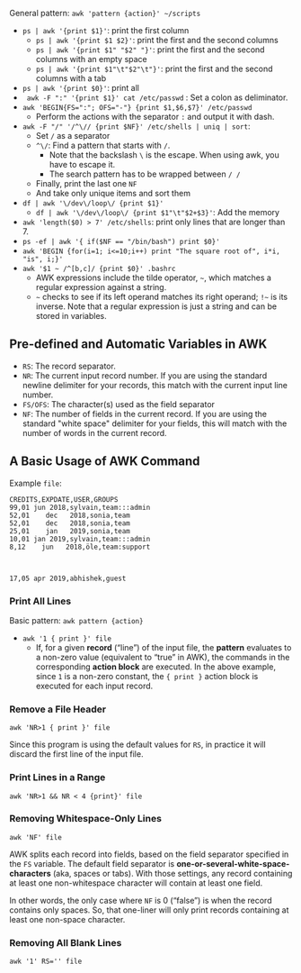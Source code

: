 General pattern: `awk 'pattern {action}' ~/scripts`

- `ps | awk '{print $1}'`: print the first column
	- `ps | awk '{print $1 $2}'`: print the first and the second columns
	- `ps | awk '{print $1" "$2" "}'`: print the first and the second columns with an empty space
	- `ps | awk '{print $1"\t"$2"\t"}'`: print the first and the second columns with a tab
- `ps | awk '{print $0}'`: print all
- ` awk -F ":" '{print $1}' cat /etc/passwd` : Set a colon as deliminator. 
- `awk 'BEGIN{FS=":"; OFS="-"} {print $1,$6,$7}' /etc/passwd`
	- Perform the actions with the separator `:` and output it with dash.
- `awk -F "/" '/^\// {print $NF}' /etc/shells | uniq | sort`:
	- Set `/` as a separator
	- `^\/`: Find a pattern that starts with `/`.
		- Note that the backslash `\` is the escape. When using awk, you have to escape it. 
		- The search pattern has to be wrapped between `/ /`
	- Finally, print the last one `NF`
	- And take only unique items and sort them
- `df | awk '\/dev\/loop\/ {print $1}'`
	- `df | awk '\/dev\/loop\/ {print $1"\t"$2+$3}'`: Add the memory
- `awk 'length($0) > 7' /etc/shells`: print only lines that are longer than 7.
- `ps -ef | awk '{ if($NF == "/bin/bash") print $0}'`
- `awk 'BEGIN {for(i=1; i<=10;i++) print "The square root of", i*i, "is", i;}'`
- `awk '$1 ~ /^[b,c]/ {print $0}' .bashrc`
	- AWK expressions include the tilde operator, `~`, which matches a regular expression against a string.
	- `~` checks to see if its left operand matches its right operand; `!~` is its inverse. Note that a regular expression is just a string and can be stored in variables.

## Pre-defined and Automatic Variables in AWK
- `RS`: The record separator.
- `NR`: The current input record number. If you are using the standard newline delimiter for your records, this match with the current input line number.
- `FS/OFS`: The character(s) used as the field separator
- `NF`: The number of fields in the current record. If you are using the standard "white space" delimiter for your fields, this will match with the number of words in the current record.

## A Basic Usage of AWK Command

Example `file`:
```text
CREDITS,EXPDATE,USER,GROUPS
99,01 jun 2018,sylvain,team:::admin
52,01    dec   2018,sonia,team
52,01    dec   2018,sonia,team
25,01    jan   2019,sonia,team
10,01 jan 2019,sylvain,team:::admin
8,12    jun   2018,öle,team:support
        


17,05 apr 2019,abhishek,guest
```
### Print All Lines
Basic pattern: `awk pattern {action}`
- `awk '1 { print }' file`
	- If, for a given __record__ (“line”) of the input file, the __pattern__ evaluates to a non-zero value (equivalent to “true” in AWK), the commands in the corresponding __action block__ are executed. In the above example, since `1` is a non-zero constant, the `{ print }` action block is executed for each input record. 
### Remove a File Header
```
awk 'NR>1 { print }' file
```
Since this program is using the default values for `RS`, in practice it will discard the first line of the input file.

### Print Lines in a Range
```
awk 'NR>1 && NR < 4 {print}' file
```

### Removing Whitespace-Only Lines
```
awk 'NF' file
```

AWK splits each record into fields, based on the field separator specified in the `FS` variable. The default field separator is __one-or-several-white-space-characters__ (aka, spaces or tabs). With those settings, any record containing at least one non-whitespace character will contain at least one field.

In other words, the only case where `NF` is 0 (“false”) is when the record contains only spaces. So, that one-liner will only print records containing at least one non-space character.

### Removing All Blank Lines
```
awk '1' RS='' file
```

